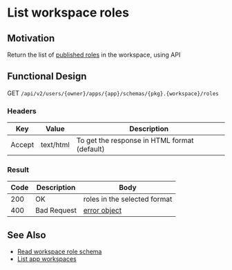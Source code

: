 # List workspace roles
## Motivation
Return the list of [published roles](../authnz/published-roles.md) in the workspace, using API

## Functional Design
GET `/api/v2/users/{owner}/apps/{app}/schemas/{pkg}.{workspace}/roles`

### Headers
| Key | Value | Description |
| --- | --- | --- |
| Accept | text/html | To get the response in HTML format (default) |

### Result
| Code | Description | Body |
| --- | --- | --- |
| 200 | OK | roles in the selected format |
| 400 | Bad Request | [error object](conventions.md#errors) |

## See Also
- [Read workspace role schema](read-ws-role-schema.md)
- [List app workspaces](list-app-workspaces.md)